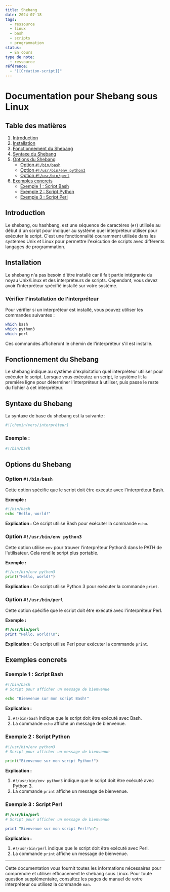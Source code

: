 ```yaml
---
title: Shebang
date: 2024-07-18
tags:
  - ressource
  - linux
  - bash
  - scripts
  - programmation
status:
  - En cours
type de note:
  - ressource
référence:
  - "[[Création-script]]"
---
```

# Documentation pour Shebang sous Linux

## Table des matières
1. [Introduction](#introduction)
2. [Installation](#installation)
3. [Fonctionnement du Shebang](#fonctionnement-du-shebang)
4. [Syntaxe du Shebang](#syntaxe-du-shebang)
5. [Options du Shebang](#options-du-shebang)
    - [Option `#!/bin/bash`](#option-binbash)
    - [Option `#!/usr/bin/env python3`](#option-usrbinenv-python3)
    - [Option `#!/usr/bin/perl`](#option-usrbinperl)
6. [Exemples concrets](#exemples-concrets)
    - [Exemple 1 : Script Bash](#exemple-1--script-bash)
    - [Exemple 2 : Script Python](#exemple-2--script-python)
    - [Exemple 3 : Script Perl](#exemple-3--script-perl)


## Introduction

Le shebang, ou hashbang, est une séquence de caractères (`#!`) utilisée au début d'un script pour indiquer au système quel interpréteur utiliser pour exécuter le script. C'est une fonctionnalité couramment utilisée dans les systèmes Unix et Linux pour permettre l'exécution de scripts avec différents langages de programmation.

## Installation

Le shebang n'a pas besoin d'être installé car il fait partie intégrante du noyau Unix/Linux et des interpréteurs de scripts. Cependant, vous devez avoir l'interpréteur spécifié installé sur votre système.

### Vérifier l'installation de l'interpréteur

Pour vérifier si un interpréteur est installé, vous pouvez utiliser les commandes suivantes :

```bash
which bash
which python3
which perl
```

Ces commandes afficheront le chemin de l'interpréteur s'il est installé.

## Fonctionnement du Shebang

Le shebang indique au système d'exploitation quel interpréteur utiliser pour exécuter le script. Lorsque vous exécutez un script, le système lit la première ligne pour déterminer l'interpréteur à utiliser, puis passe le reste du fichier à cet interpréteur.

## Syntaxe du Shebang

La syntaxe de base du shebang est la suivante :

```bash
#![chemin/vers/interpréteur]
```

### Exemple :

```bash
#!/bin/bash
```

## Options du Shebang

### Option `#!/bin/bash`

Cette option spécifie que le script doit être exécuté avec l'interpréteur Bash.

**Exemple :**

```bash
#!/bin/bash
echo "Hello, world!"
```

**Explication :** Ce script utilise Bash pour exécuter la commande `echo`.

### Option `#!/usr/bin/env python3`

Cette option utilise `env` pour trouver l'interpréteur Python3 dans le PATH de l'utilisateur. Cela rend le script plus portable.

**Exemple :**

```python
#!/usr/bin/env python3
print("Hello, world!")
```

**Explication :** Ce script utilise Python 3 pour exécuter la commande `print`.

### Option `#!/usr/bin/perl`

Cette option spécifie que le script doit être exécuté avec l'interpréteur Perl.

**Exemple :**

```perl
#!/usr/bin/perl
print "Hello, world!\n";
```

**Explication :** Ce script utilise Perl pour exécuter la commande `print`.

## Exemples concrets

### Exemple 1 : Script Bash

```bash
#!/bin/bash
# Script pour afficher un message de bienvenue

echo "Bienvenue sur mon script Bash!"
```

**Explication :**

1. `#!/bin/bash` indique que le script doit être exécuté avec Bash.
2. La commande `echo` affiche un message de bienvenue.

### Exemple 2 : Script Python

```python
#!/usr/bin/env python3
# Script pour afficher un message de bienvenue

print("Bienvenue sur mon script Python!")
```

**Explication :**

1. `#!/usr/bin/env python3` indique que le script doit être exécuté avec Python 3.
2. La commande `print` affiche un message de bienvenue.

### Exemple 3 : Script Perl

```perl
#!/usr/bin/perl
# Script pour afficher un message de bienvenue

print "Bienvenue sur mon script Perl!\n";
```

**Explication :**

1. `#!/usr/bin/perl` indique que le script doit être exécuté avec Perl.
2. La commande `print` affiche un message de bienvenue.

---

Cette documentation vous fournit toutes les informations nécessaires pour comprendre et utiliser efficacement le shebang sous Linux. Pour toute question supplémentaire, consultez les pages de manuel de votre interpréteur ou utilisez la commande `man`.